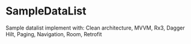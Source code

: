 # SampleDataList
Sample datalist implement with: Clean architecture, MVVM, Rx3, Dagger Hilt, Paging, Navigation, Room, Retrofit
